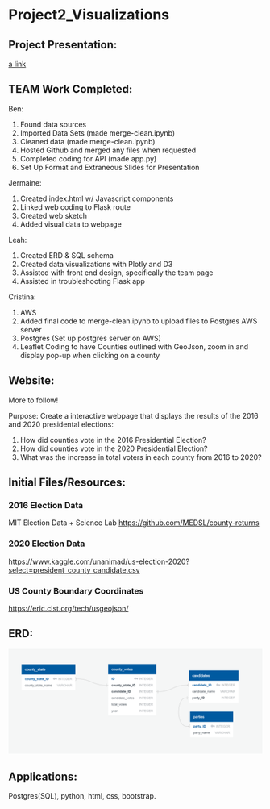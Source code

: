 # Project2_Visualizations

## Project Presentation:

[a link](https://github.com/Storkopolus/Project2_Visualizations/blob/main/Project_2-Web_Visualizations_Presentation.pdf)

## TEAM Work Completed:
Ben:	
 1. Found data sources
 2. Imported Data Sets (made merge-clean.ipynb)
 3. Cleaned data (made merge-clean.ipynb)
 4. Hosted Github and merged any files when requested
 5. Completed coding for API (made app.py)
 6. Set Up Format and Extraneous Slides for Presentation 
 
Jermaine: 
 1. Created index.html w/ Javascript components
 2. Linked web coding to Flask route
 3. Created web sketch
 4. Added visual data to webpage

Leah:  
 1. Created ERD & SQL schema
 2. Created data visualizations with Plotly and D3
 3. Assisted with front end design, specifically the team page
 4. Assisted in troubleshooting Flask app
	
Cristina: 
 1. AWS 
 2. Added final code to merge-clean.ipynb to upload files to Postgres AWS server
 3. Postgres (Set up postgres server on AWS)
 4. Leaflet Coding to have Counties outlined with GeoJson, zoom in and display pop-up when clicking on a county


## Website:
More to follow!

Purpose: Create a interactive webpage that displays the results of the 2016 and 2020 presidental elections:
 1. How did counties vote in the 2016 Presidential Election?
 2. How did counties vote in the 2020 Presidential Election?
 3. What was the increase in total voters in each county from 2016 to 2020? 
 
## Initial Files/Resources:
 
### 2016 Election Data
MIT Election Data + Science Lab
https://github.com/MEDSL/county-returns

### 2020 Election Data
https://www.kaggle.com/unanimad/us-election-2020?select=president_county_candidate.csv

### US County Boundary Coordinates
https://eric.clst.org/tech/usgeojson/

 
 ## ERD:
 
 ![image of ERD](https://github.com/Storkopolus/Project2_Visualizations/blob/main/images/ERD.PNG)
 
 ## Applications:
 Postgres(SQL), python, html, css, bootstrap.
